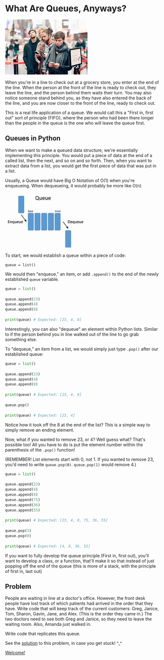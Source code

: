 # What Are Queues, Anyways?

![Queue Line](images/waiting_in_line.jpg)

When you're in a line to check out at a grocery store, you enter at the end of the line. When the person at the front of the line is ready to check out, they leave the line, and the person behind them waits their turn. You may also notice someone stand behind you, as they have also entered the back of the line, and you are now closer to the front of the line, ready to check out. 

This is a real life application of a queue. We would call this a "First in, first out" sort of principle (FIFO), where the person who had been there longer than the people in the queue is the one who will leave the queue first. 

## Queues in Python

When we want to make a queued data structure, we're essentially implementing this principle. You would put a piece of data at the end of a called list, then the next, and so on and so forth. Then, when you want to extract data from a list, you would get the first piece of data that was put in a list. 

Usually, a Queue would have Big O Notation of O(1) when you're enqueueing. When dequeueing, it would probably be more like O(n)

![Queue Graphic](images/queue.jpg)

To start, we would establish a queue within a piece of code:

```
queue = list()
```

We would then "enqueue," an item, or add `.append()` to the end of the newly established `queue` variable.

``` python
queue = list()

queue.append(23)
queue.append(4)
queue.append(8)

print(queue) # Expected: [23, 4, 8]
```

Interestingly, you can also "dequeue" an element within Python lists. Similar to if the person behind you in line walked out of the line to go grab something else. 

To "dequeue," an item from a list, we would simply just type `.pop()` after our established queue:

``` python
queue = list()

queue.append(23)
queue.append(4)
queue.append(8)

print(queue) # Expected: [23, 4, 8]

queue.pop()

print(queue) # Expected: [23, 4]
```

Notice how it took off the 8 at the end of the list? This is a simple way to simply remove an ending element. 

Now, what if you wanted to remove 23, or 4? Well guess what? That's possible too! All you have to do is put the element number within the parenthesis of the `.pop()` function!

(REMEMBER! List elements start with 0, not 1. If you wanted to remove 23, you'd need to write `queue.pop(0)`. `queue.pop(1)` would remove 4.)

``` python
queue = list()

queue.append(23)
queue.append(4)
queue.append(8)
queue.append(75)
queue.append(36)
queue.append(55)

print(queue) # Expected: [23, 4, 8, 75, 36, 55]

queue.pop(3)
queue.pop(0)

print(queue) # Expected: [4, 8, 36, 55]
```

If you want to fully develop the queue principle (First in, first out), you'll want to develop a class, or a function, that'll make it so that instead of just popping off the end of the queue (this is more of a stack, with the principle of first in, last out)



## Problem
People are waiting in line at a doctor's office. However, the front desk people have lost track of which patients had arrived in the order that they have. Write code that will keep track of the current customers:  Greg, Janice, Tom, Sharon, Gavin, Jane, and  Alex. (This is the order they came in.) The two doctors need to see both Greg and Janice, so they need to leave the waiting room. Also, Amanda just walked in. 

Write code that replicates this queue. 

See the [solution](./code/patients.py) to this problem, in case you get stuck! ^_^

[Welcome!](welcome.md)